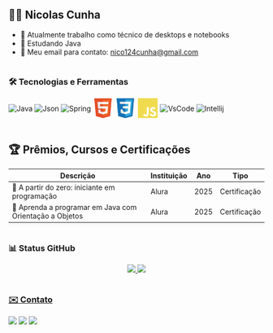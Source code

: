 ## 👨‍💻 Nicolas Cunha

- 🔭 Atualmente trabalho como técnico de desktops e notebooks
- 🌱 Estudando Java
- 💬 Meu email para contato: nico124cunha@gmail.com

#
  
### 🛠️ Tecnologias e Ferramentas
<div style="display: inline_block">
  <img align="center" alt="Java" height="40" width="40" src="https://cdn.jsdelivr.net/gh/devicons/devicon@latest/icons/java/java-original.svg">
  <img align="center" alt="Json" height="40" width="40" src="https://cdn.jsdelivr.net/gh/devicons/devicon@latest/icons/json/json-original.svg" />
  <img align="center" alt="Spring" height="40" width="40" src="https://cdn.jsdelivr.net/gh/devicons/devicon@latest/icons/spring/spring-original.svg" />
  <img align="center" alt="HTML5" height="40" width="40" src="https://raw.githubusercontent.com/devicons/devicon/master/icons/html5/html5-original.svg">
  <img align="center" alt="CSS3" height="40" width="40" src="https://raw.githubusercontent.com/devicons/devicon/master/icons/css3/css3-original.svg">
  <img align="center" alt="JavaScript" height="40" width="40" src="https://raw.githubusercontent.com/devicons/devicon/master/icons/javascript/javascript-plain.svg">
  <img align="center" alt="VsCode" height="40" width="40" src="https://cdn.jsdelivr.net/gh/devicons/devicon@latest/icons/vscode/vscode-original.svg" />  
  <img align="center" alt="Intellij" height="40" width="40" src="https://cdn.jsdelivr.net/gh/devicons/devicon@latest/icons/intellij/intellij-original.svg" />           
</div><br>

## 🏆 Prêmios, Cursos e Certificações

Descrição   | Instituição   | Ano | Tipo
--------- | --------- | ------ | ------
🏅 A partir do zero: iniciante em programação  | Alura | 2025 | Certificação
🏅 Aprenda a programar em Java com Orientação a Objetos | Alura | 2025 | Certificação

#

### 📊 Status GitHub
<div align="center">
  <a href="https://github.com/NicolasCunha328">
  <img height="170em" src="https://github-readme-stats.vercel.app/api?username=NicolasCunha328&show_icons=true&theme=dark&include_all_commits=true&count_private=true"/>
  <img height="170em" src="https://github-readme-stats.vercel.app/api/top-langs/?username=NicolasCunha328&layout=compact&langs_count=7&theme=dark"/>
</div>

#

### ✉️ Contato

<div> 
  <a href="https://www.instagram.com/cunha_980/" target="_blank"><img src="https://img.shields.io/badge/-Instagram-%23E4405F?style=for-the-badge&logo=instagram&logoColor=white" target="_blank"></a>
  <a href="www.linkedin.com/in/nicolas-cunha-56b29720b" target="_blank"><img src="https://img.shields.io/badge/-LinkedIn-%230077B5?style=for-the-badge&logo=linkedin&logoColor=white" target="_blank"></a>
  <a href="mailto:nico124cunha@gmail.com" target="_blank"><img src="https://img.shields.io/badge/Gmail-D14836?style=for-the-badge&logo=gmail&logoColor=white" target="_blank"></a>
</div>
